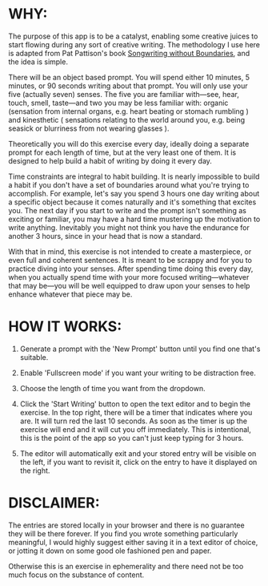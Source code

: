 # WHY: 
The purpose of this app is to be a catalyst, enabling some creative juices to start flowing during any sort of creative writing. The methodology I use here is adapted from Pat Pattison's book [Songwriting without Boundaries](https://www.amazon.com/dp/B006N559O8/ref=dp-kindle-redirect?_encoding=UTF8&btkr=1), and the idea is simple. 

There will be an object based prompt. You will spend either 10 minutes, 5 minutes, or 90 seconds writing about that prompt. You will only use your five (actually seven) senses. The five you are familiar with—see, hear, touch, smell, taste—and two you may be less familiar with: organic (sensation from internal organs, e.g. heart beating or stomach rumbling ) and kinesthetic ( sensations relating to the world around you, e.g. being seasick or blurriness from not wearing glasses ).

Theoretically you will do this exercise every day, ideally doing a separate prompt for each length of time, but at the very least one of them. It is designed to help build a habit of writing by doing it every day. 

Time constraints are integral to habit building. It is nearly impossible to build a habit if you don't have a set of boundaries around what you're trying to accomplish. For example, let's say you spend 3 hours one day writing about a specific object because it comes naturally and it's something that excites you. The next day if you start to write and the prompt isn't something as exciting or familiar, you may have a hard time mustering up the motivation to write anything. Inevitably you might not think you have the endurance for another 3 hours, since in your head that is now a standard.

With that in mind, this exercise is not intended to create a masterpiece, or even full and coherent sentences. It is meant to be scrappy and for you to practice diving into your senses. After spending time doing this every day, when you actually spend time with your more focused writing—whatever that may be—you will be well equipped to draw upon your senses to help enhance whatever that piece may be.

# HOW IT WORKS: 

1) Generate a prompt with the 'New Prompt' button until you find one that's suitable.

2) Enable 'Fullscreen mode' if you want your writing to be distraction free.

3) Choose the length of time you want from the dropdown.

4) Click the 'Start Writing' button to open the text editor and to begin the exercise. In the top right, there will be a timer that indicates where you are. It will turn red the last 10 seconds. As soon as the timer is up the exercise will end and it will cut you off immediately. This is intentional, this is the point of the app so you can't just keep typing for 3 hours.

5) The editor will automatically exit and your stored entry will be visible on the left, if you want to revisit it, click on the entry to have it displayed on the right. 

# DISCLAIMER: 

The entries are stored locally in your browser and there is no guarantee they will be there forever. If you find you wrote something particularly meaningful, I would highly suggest either saving it in a text editor of choice, or jotting it down on some good ole fashioned pen and paper.

Otherwise this is an exercise in ephemerality and there need not be too much focus on the substance of content.
